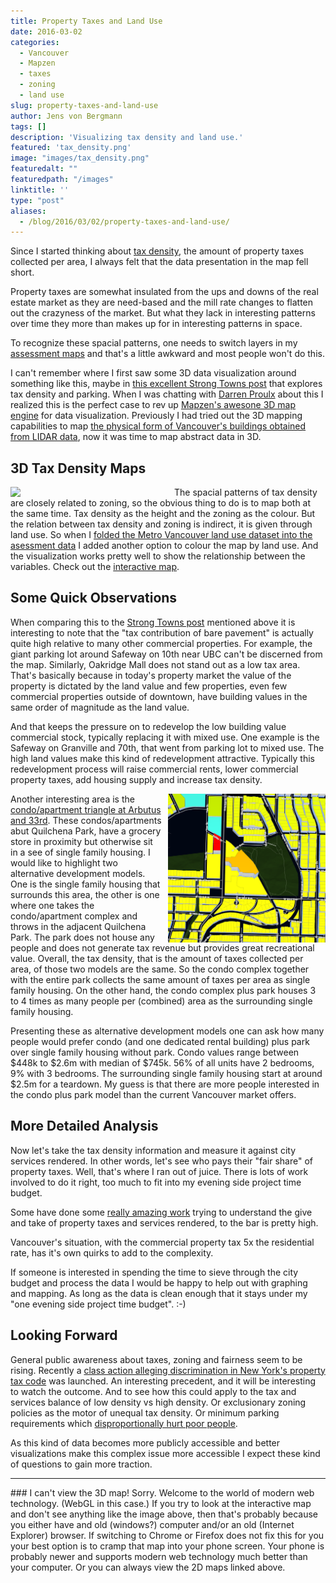 ```yaml
---
title: Property Taxes and Land Use
date: 2016-03-02
categories:
  - Vancouver
  - Mapzen
  - taxes
  - zoning
  - land use
slug: property-taxes-and-land-use
author: Jens von Bergmann
tags: []
description: 'Visualizing tax density and land use.'
featured: 'tax_density.png'
image: "images/tax_density.png"
featuredalt: ""
featuredpath: "/images"
linktitle: ''
type: "post"
aliases:
  - /blog/2016/03/02/property-taxes-and-land-use/
---
```



Since I started thinking about [tax density](http://doodles.mountainmath.ca/blog/2015/05/31/density-in-vancouver/),
the amount of property taxes collected per area, I always felt that the data presentation in the map fell short.

Property taxes are somewhat insulated from the ups and downs of the real estate market as they are need-based and the mill
rate changes to flatten out the crazyness of the market. But what they lack in interesting patterns over time they more than
makes up for in interesting patterns in space.

To recognize these spacial patterns, one needs to switch layers in my
[assessment maps](https://mountainmath.ca/map/assessment?zoom=14&lat=49.2741&lng=-123.1321&layer=10) and that's
a little awkward and most people won't do this.

I can't remember where I first saw some 3D data visualization around something like this, maybe in
[this excellent Strong Towns post](http://www.strongtowns.org/journal/2015/11/18/mapping-the-effects-of-parking-minimums) that
explores tax density and parking.
When I was chatting with [Darren Proulx](https://twitter.com/dnproulx) about this I realized this is the perfect case
to rev up [Mapzen's awesone 3D map engine](https://mapzen.com) for data visualization. Previously I had tried out the 3D
mapping capabilities to map 
[the physical form of Vancouver's buildings obtained from LIDAR data](https://mountainmath.ca/vancouver_lidar/map),
now it was time to map abstract data in 3D.
<!-- more -->

## 3D Tax Density Maps
<a href="https://mountainmath.ca/assessment_gl/map?zoom=14&lat=49.2814&lng=-123.1312" target="_blank"><img  src="images/tax_density.png" style="width:50%;float:left;margin-right:10px;"></a> 
The spacial patterns of tax density are closely related to zoning, so the obvious thing to do is to map both at the same
time. Tax density as the height and the zoning as the colour. But the relation between tax density and zoning is indirect,
it is given through land use. So when I 
[folded the Metro Vancouver land use dataset into the asessment data](http://doodles.mountainmath.ca/blog/2016/01/31/land-use/)
I added another option to colour the map by land use. And the visualization works pretty well to show the relationship
between the variables.
Check out the <a class='btn' href="https://mountainmath.ca/assessment_gl/map?zoom=14&lat=49.2814&lng=-123.1312" target="_blank">interactive map</a>. 

## Some Quick Observations
When comparing this to the [Strong Towns post](http://www.strongtowns.org/journal/2015/11/18/mapping-the-effects-of-parking-minimums)
mentioned above it is interesting to note that the "tax contribution of bare pavement" is actually quite high relative to
many other commercial properties. For example, the giant parking lot around Safeway on 10th near UBC can't be discerned
from the map. Similarly, Oakridge Mall does not stand out as a low tax area. That's basically because in today's property
market the value of the property is dictated by the land value and few properties, even few commercial properties outside
of downtown, have building values in the same order of magnitude as the land value.

And that keeps the pressure on to redevelop the low building value commercial stock, typically replacing it with mixed use.
One example is the Safeway on Granville and 70th, that went from parking lot to mixed use. The high land values make this
kind of redevelopment attractive. Typically this redevelopment process will raise commercial rents, lower commercial
property taxes, add housing supply and increase tax density.

<a href="https://mountainmath.ca/assessment_gl/map?zoom=16&lat=49.2433&lng=-123.151" target="_blank"><img  src="images/triangle.png" style="width:50%;float:right;margin-left:10px;"></a> 
Another interesting area is the 
<a href="https://mountainmath.ca/assessment_gl/map?zoom=16&lat=49.2433&lng=-123.151" target="_blank">condo/apartment triangle at Arbutus and 33rd</a>. 
These condos/apartments abut Quilchena Park, have a grocery store in proximity but otherwise sit in a see of single family housing.
I would like to highlight two alternative development models. One is the single family housing that surrounds this area,
the other is one where one takes the condo/apartment complex and throws in the adjacent Quilchena Park. The park does not
house any people and does not generate tax revenue but provides great recreational value. Overall, the tax density, that is the
amount of taxes collected per area, of those two models are the same. So the condo complex together with the entire park
collects the same amount of taxes per area as single family housing. On the other hand, the condo complex plus park houses
3 to 4 times as many people per (combined) area as the surrounding single family housing. 

Presenting these as alternative
development models one can ask how many people would prefer condo (and one dedicated rental building) plus park over
single family housing without park. 
Condo values range between $448k to $2.6m with median of $745k. 56% of all units have 2 bedrooms, 9% with 3 bedrooms.
The surrounding single family housing start at
around $2.5m for a teardown. My guess is that there are more people interested in the condo plus park model than the
current Vancouver market offers.

## More Detailed Analysis
Now let's take the tax density information and measure it against city services rendered. In other words, let's see who
pays their "fair share" of property taxes. Well, that's where I ran out of juice. There is lots of
work involved to do it right, too much to fit into my evening side project time budget. 

Some have done some
[really amazing work](http://mapstoryblog.thenittygritty.org/costofstreets/) trying to understand the give and take of
property taxes and services rendered, to the bar is pretty high.

Vancouver's situation, with the commercial property tax 5x the residential rate, has it's own quirks to add to the
complexity.  

If someone is interested in spending the time to sieve through the city budget and process the data I would be happy to help out
with graphing and mapping. As long as the data is clean enough that it stays under my "one evening side project time budget". :-)

## Looking Forward
General public awareness about taxes, zoning and fairness seem to be rising. Recently a
[class action alleging discrimination in New York's property tax code](http://www.capitalnewyork.com/article/city-hall/2014/02/8540903/lawsuit-claims-discrimination-real-estate-taxes)
was launched. An interesting precedent, and it will be interesting to watch the outcome. 
And to see how this could apply to the tax and services balance
of low density vs high density. Or exclusionary zoning policies as the motor of unequal tax density.
Or minimum parking requirements which [disproportionally hurt poor people](https://www.washingtonpost.com/news/in-theory/wp/2016/03/03/how-parking-requirements-hurt-the-poor/).

As this kind of data becomes more publicly accessible and better visualizations make this complex issue more
accessible I expect these kind of questions to gain more traction.

<hr>
### I can't view the 3D map!
Sorry. Welcome to the world of modern web technology. (WebGL in this case.) If you try to look at the interactive map and don't see anything like the image above, then that's probably because
you either have and old (windows?) computer and/or an old (Internet Explorer) browser. If switching to Chrome or Firefox does
not fix this for you your best option is to cramp that map into your phone screen. Your phone is probably newer and supports
modern web technology much better than your computer. Or you can always view the 2D maps linked above. 

